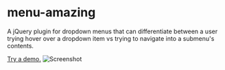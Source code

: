 menu-amazing
============
A jQuery plugin for dropdown menus that can differentiate between a user trying hover over a dropdown item vs trying to navigate into a submenu's contents.
 
[Try a demo.](http://7li.github.io/jquery/jQuery-menu/index.html)
![Screenshot](http://7li.github.io/jquery/jQuery-menu/img/demo.gif)